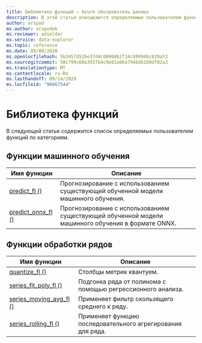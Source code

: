 ```yaml
---
title: Библиотека функций — Azure обозреватель данных
description: В этой статье описываются определяемые пользователем функции, которые расширяют возможности Azure обозреватель данных.
author: orspod
ms.author: orspodek
ms.reviewer: adieldar
ms.service: data-explorer
ms.topic: reference
ms.date: 09/08/2020
ms.openlocfilehash: 5b3457d52be37d4c0090db2f34c89994bc829a53
ms.sourcegitcommit: 50c799c60a3937b4c9e81a86a794bdb189df02a3
ms.translationtype: MT
ms.contentlocale: ru-RU
ms.lasthandoff: 09/14/2020
ms.locfileid: "90067544"
---
```

# <a name="functions-library"></a>Библиотека функций

В следующей статье содержится список определяемых пользователем функций по категориям.

## <a name="machine-learning-functions"></a>Функции машинного обучения

|Имя функции     |Описание                                          |
|-------------------------|--------------------------------------------------------|
|[predict_fl ()](predict-fl.md)|Прогнозирование с использованием существующей обученной модели машинного обучения. |
|[predict_onnx_fl ()](predict-onnx-fl.md)| Прогнозирование с использованием существующей обученной модели машинного обучения в формате ONNX. |

## <a name="series-processing-functions"></a>Функции обработки рядов

|Имя функции     |Описание                                          |
|-------------------------|--------------------------------------------------------|
|[quantize_fl ()](quantize-fl.md)|Столбцы метрик квантуем. |
|[series_fit_poly_fl ()](series-fit-poly-fl.md)|Подгонка ряда от полинома с помощью регрессионного анализа. |
|[series_moving_avg_fl ()](series-moving-avg-fl.md)|Применяет фильтр скользящего среднего к ряду. |
|[series_rolling_fl ()](series-rolling-fl.md)|Применяет функцию последовательного агрегирования для ряда. |
